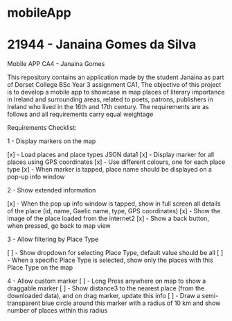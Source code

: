 # mobileApp
# 21944 - Janaina Gomes da Silva

Mobile APP CA4 - Janaina Gomes

This repository contains an application made by the student Janaina as part of Dorset College BSc Year 3 assignment CA1,
The objective of this project is to develop a mobile app to showcase in map places of literary importance in Ireland and surrounding areas, related to poets, patrons, publishers in Ireland who lived in the 16th and 17th century. The requirements are as follows and all requirements carry equal weightage

Requirements Checklist:

1 - Display markers on the map

[x] - Load places and place types JSON data1
[x] - Display marker for all places using GPS coordinates
[x] - Use different colours, one for each place type
[x] - When marker is tapped, place name should be displayed on a pop-up info window

2 - Show extended information

[x] - When the pop up info window is tapped, show in full screen all details of the place (id, name, Gaelic name, type, GPS coordinates)
[x] - Show the image of the place loaded from the internet2
[x] - Show a back button, when pressed, go back to map view

3 - Allow filtering by Place Type

[ ] - Show dropdown for selecting Place Type, default value should be all
[ ] - When a specific Place Type is selected, show only the places with this Place Type on the map

4 - Allow custom marker
[ ] - Long Press anywhere on map to show a draggable marker
[ ] -  Show distance3 to the nearest place (from the downloaded data), and on drag marker, update this info
[ ] - Draw a semi-transparent blue circle around this marker with a radius of 10 km and show number of places within this radius
